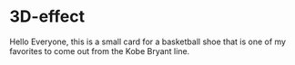 # 3D-effect

Hello Everyone, this is a small card for a basketball shoe that is one of my favorites to come out from the Kobe Bryant line.
